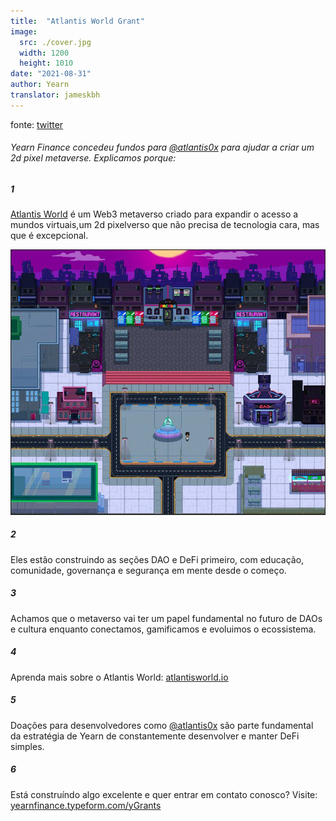 ```yaml
---
title:  "Atlantis World Grant"
image:
  src: ./cover.jpg
  width: 1200
  height: 1010
date: "2021-08-31"
author: Yearn
translator: jameskbh
---
```


fonte: [twitter](https://twitter.com/iearnfinance/status/1432387438014435332)

###### Yearn Finance concedeu fundos para [@atlantis0x](https://twitter.com/atlantis0x) para ajudar a criar um 2d pixel metaverse. Explicamos porque:

##### 1

[Atlantis World](https://twitter.com/atlantis0x) é um Web3 metaverso criado para expandir o acesso a mundos virtuais,um 2d pixelverso que não precisa de tecnologia cara, mas que é excepcional.

![](image2.jpg?w=1200&h=1010)

##### 2

Eles estão construindo as seções DAO e DeFi primeiro, com educação, comunidade, governança e segurança em mente desde o começo.

##### 3

Achamos que o metaverso vai ter um papel fundamental no futuro de DAOs e cultura enquanto conectamos, gamificamos e evoluimos o ecossistema.

##### 4

Aprenda mais sobre o Atlantis World: [atlantisworld.io](https://atlantisworld.io)

##### 5

Doações para desenvolvedores como [@atlantis0x](https://twitter.com/atlantis0x) são parte fundamental da estratégia de Yearn de constantemente desenvolver e manter DeFi simples.

##### 6

Está construíndo algo excelente e quer entrar em contato conosco? Visite: [yearnfinance.typeform.com/yGrants](https://yearnfinance.typeform.com/yGrants)
